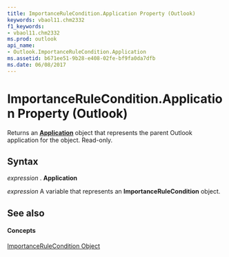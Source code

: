 ```yaml
---
title: ImportanceRuleCondition.Application Property (Outlook)
keywords: vbaol11.chm2332
f1_keywords:
- vbaol11.chm2332
ms.prod: outlook
api_name:
- Outlook.ImportanceRuleCondition.Application
ms.assetid: b671ee51-9b28-e408-02fe-bf9fa0da7dfb
ms.date: 06/08/2017
---
```



# ImportanceRuleCondition.Application Property (Outlook)

Returns an  **[Application](application-object-outlook.md)** object that represents the parent Outlook application for the object. Read-only.


## Syntax

 _expression_ . **Application**

 _expression_ A variable that represents an **ImportanceRuleCondition** object.


## See also


#### Concepts


[ImportanceRuleCondition Object](importancerulecondition-object-outlook.md)

